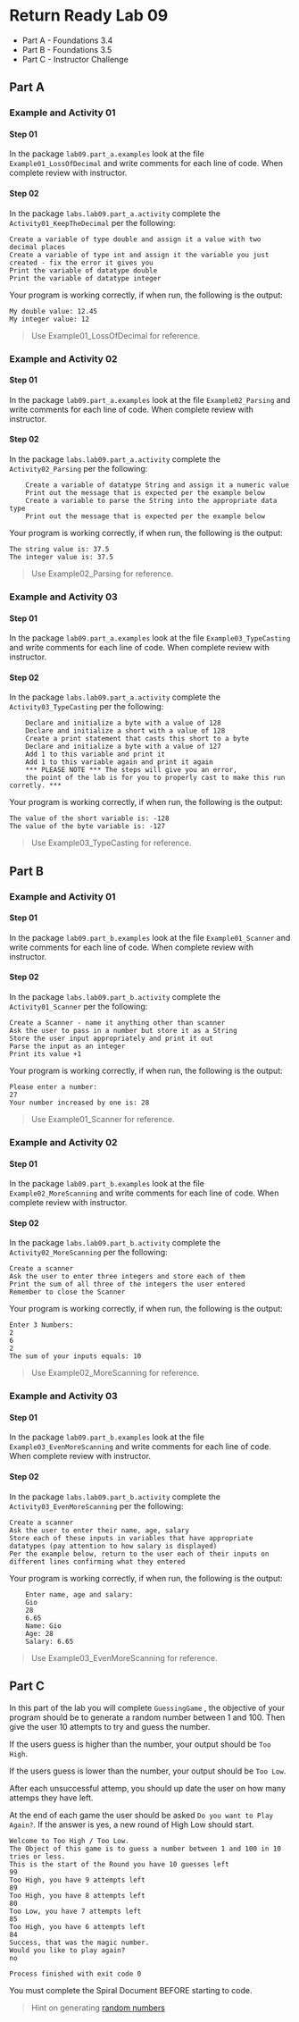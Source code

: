 # Return Ready Lab 09

* Part A - Foundations 3.4
* Part B - Foundations 3.5
* Part C - Instructor Challenge

## Part A

### Example and Activity 01

#### Step 01

In the package `lab09.part_a.examples` look at the file `Example01_LossOfDecimal` and write comments for each line of code. When complete review with instructor.

#### Step 02

In the package `labs.lab09.part_a.activity` complete the `Activity01_KeepTheDecimal` per the following:

    Create a variable of type double and assign it a value with two decimal places
    Create a variable of type int and assign it the variable you just created - fix the error it gives you
    Print the variable of datatype double
    Print the variable of datatype integer 

Your program is working correctly, if when run, the following is the output:

```
My double value: 12.45
My integer value: 12
```

> Use Example01_LossOfDecimal for reference.

### Example and Activity 02

#### Step 01

In the package `lab09.part_a.examples` look at the file `Example02_Parsing` and write comments for each line of code. When complete review with instructor.

#### Step 02

In the package `labs.lab09.part_a.activity` complete the `Activity02_Parsing` per the following:

        Create a variable of datatype String and assign it a numeric value
        Print out the message that is expected per the example below
        Create a variable to parse the String into the appropriate data type
        Print out the message that is expected per the example below

Your program is working correctly, if when run, the following is the output:

```
The string value is: 37.5
The integer value is: 37.5
```

> Use Example02_Parsing for reference.

### Example and Activity 03

#### Step 01

In the package `lab09.part_a.examples` look at the file `Example03_TypeCasting` and write comments for each line of code. When complete review with instructor.

#### Step 02

In the package `labs.lab09.part_a.activity` complete the `Activity03_TypeCasting` per the following:

        Declare and initialize a byte with a value of 128
        Declare and initialize a short with a value of 128
        Create a print statement that casts this short to a byte
        Declare and initialize a byte with a value of 127
        Add 1 to this variable and print it
        Add 1 to this variable again and print it again
        *** PLEASE NOTE *** The steps will give you an error, 
        the point of the lab is for you to properly cast to make this run corretly. ***

Your program is working correctly, if when run, the following is the output:

```
The value of the short variable is: -128
The value of the byte variable is: -127
```

> Use Example03_TypeCasting for reference.

## Part B

### Example and Activity 01

#### Step 01

In the package `lab09.part_b.examples` look at the file `Example01_Scanner` and write comments for each line of code. When complete review with instructor.

#### Step 02

In the package `labs.lab09.part_b.activity` complete the `Activity01_Scanner` per the following:

    Create a Scanner - name it anything other than scanner
    Ask the user to pass in a number but store it as a String
    Store the user input appropriately and print it out
    Parse the input as an integer
    Print its value +1

Your program is working correctly, if when run, the following is the output:
```
Please enter a number: 
27
Your number increased by one is: 28
```

> Use Example01_Scanner for reference.

### Example and Activity 02

#### Step 01

In the package `lab09.part_b.examples` look at the file `Example02_MoreScanning` and write comments for each line of code. When complete review with instructor.

#### Step 02

In the package `labs.lab09.part_b.activity` complete the `Activity02_MoreScanning` per the following:

    Create a scanner
    Ask the user to enter three integers and store each of them
    Print the sum of all three of the integers the user entered
    Remember to close the Scanner

Your program is working correctly, if when run, the following is the output:
```
Enter 3 Numbers: 
2
6
2
The sum of your inputs equals: 10
```

> Use Example02_MoreScanning for reference.


### Example and Activity 03

#### Step 01

In the package `lab09.part_b.examples` look at the file `Example03_EvenMoreScanning` and write comments for each line of code. When complete review with instructor.

#### Step 02

In the package `labs.lab09.part_b.activity` complete the `Activity03_EvenMoreScanning` per the following:

    Create a scanner
    Ask the user to enter their name, age, salary
    Store each of these inputs in variables that have appropriate datatypes (pay attention to how salary is displayed)
    Per the example below, return to the user each of their inputs on different lines confirming what they entered

Your program is working correctly, if when run, the following is the output:
```
    Enter name, age and salary:
    Gio
    28
    6.65
    Name: Gio
    Age: 28
    Salary: 6.65
```

> Use Example03_EvenMoreScanning for reference.

## Part C

In this part of the lab you will complete `GuessingGame` , the objective of your program should be to generate a random number between 1 and 100. Then give the user 10 attempts to try and guess the number.

If the users guess is higher than the number, your output should be `Too High`. 

If the users guess is lower than the number, your output should be `Too Low`.

After each unsuccessful attemp, you should up date the user on how many attemps they have left.

At the end of each game the user should be asked `Do you want to Play Again?`. If the answer is yes, a new round of High Low should start.

```
Welcome to Too High / Too Low.
The Object of this game is to guess a number between 1 and 100 in 10 tries or less.
This is the start of the Round you have 10 guesses left
99
Too High, you have 9 attempts left
89
Too High, you have 8 attempts left
80
Too Low, you have 7 attempts left
85
Too High, you have 6 attempts left
84
Success, that was the magic number.
Would you like to play again?
no

Process finished with exit code 0
```

You must complete the Spiral Document BEFORE starting to code.

> Hint on generating [random numbers](https://www.delftstack.com/howto/java/java-random-number-between-1-and-10/) 
